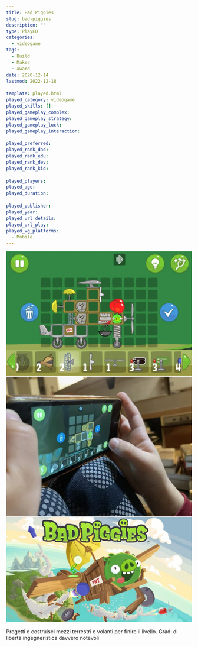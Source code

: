 ```yaml
---
title: Bad Piggies
slug: bad-piggies
description: ""
type: PlayED
categories:
  - videogame
tags:
  - Build
  - Maker
  - award
date: 2020-12-14
lastmod: 2022-12-18

template: played.html
played_category: videogame
played_skills: []
played_gameplay_complex: 
played_gameplay_strategy: 
played_gameplay_luck: 
played_gameplay_interaction: 

played_preferred: 
played_rank_dad: 
played_rank_edu: 
played_rank_dev: 
played_rank_kid: 

played_players: 
played_age: 
played_duration: 

played_publisher: 
played_year: 
played_url_details: 
played_url_play: 
played_vg_platforms:
  - Mobile
---
```


![](../../assets/img/played/videogame/bad_piggies.webp)
![](../../assets/img/played/videogame/bad_piggies_2.webp)
![](../../assets/img/played/videogame/bad_piggies_3.webp)

Progetti e costruisci mezzi terrestri e volanti per finire il livello. Gradi di libertà ingegneristica davvero notevoli

